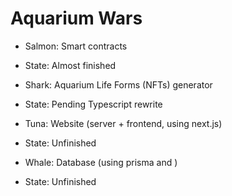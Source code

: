 # Aquarium Wars

* Salmon: Smart contracts
 - State: Almost finished
* Shark: Aquarium Life Forms (NFTs) generator
 - State: Pending Typescript rewrite
* Tuna: Website (server + frontend, using next.js)
 - State: Unfinished
* Whale: Database (using prisma and )
 - State: Unfinished

